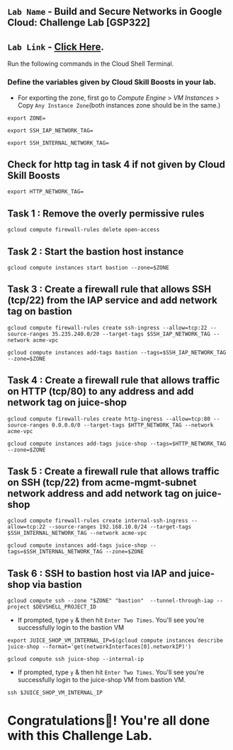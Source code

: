 ## `Lab Name` - Build and Secure Networks in Google Cloud: Challenge Lab [GSP322]

## `Lab Link` - [Click Here](https://www.cloudskillsboost.google/course_sessions/4874502/labs/404067).


Run the following commands in the Cloud Shell Terminal.

### Define the variables given by Cloud Skill Boosts in your lab.

* For exporting the zone, first go to *Compute Engine* > *VM Instances* > Copy `Any Instance Zone`(both instances zone should be in the same.)

```
export ZONE=
```

```
export SSH_IAP_NETWORK_TAG=
```

```
export SSH_INTERNAL_NETWORK_TAG=
```
## Check for http tag in task 4 if not given by Cloud Skill Boosts
```
export HTTP_NETWORK_TAG=
```

## Task 1 : Remove the overly permissive rules

```
gcloud compute firewall-rules delete open-access
```

## Task 2 : Start the bastion host instance
```
gcloud compute instances start bastion --zone=$ZONE
```

## Task 3 : Create a firewall rule that allows SSH (tcp/22) from the IAP service and add network tag on bastion

```
gcloud compute firewall-rules create ssh-ingress --allow=tcp:22 --source-ranges 35.235.240.0/20 --target-tags $SSH_IAP_NETWORK_TAG --network acme-vpc

gcloud compute instances add-tags bastion --tags=$SSH_IAP_NETWORK_TAG --zone=$ZONE
```

## Task 4 : Create a firewall rule that allows traffic on HTTP (tcp/80) to any address and add network tag on juice-shop

```
gcloud compute firewall-rules create http-ingress --allow=tcp:80 --source-ranges 0.0.0.0/0 --target-tags $HTTP_NETWORK_TAG --network acme-vpc

gcloud compute instances add-tags juice-shop --tags=$HTTP_NETWORK_TAG --zone=$ZONE
```

## Task 5 : Create a firewall rule that allows traffic on SSH (tcp/22) from acme-mgmt-subnet network address and add network tag on juice-shop

```
gcloud compute firewall-rules create internal-ssh-ingress --allow=tcp:22 --source-ranges 192.168.10.0/24 --target-tags $SSH_INTERNAL_NETWORK_TAG --network acme-vpc

gcloud compute instances add-tags juice-shop --tags=$SSH_INTERNAL_NETWORK_TAG --zone=$ZONE
```

## Task 6 : SSH to bastion host via IAP and juice-shop via bastion

```
gcloud compute ssh --zone "$ZONE" "bastion"  --tunnel-through-iap --project $DEVSHELL_PROJECT_ID
```

* If prompted, type `y` & then hit `Enter Two Times`. You'll see you're successfully login to the bastion VM

```
export JUICE_SHOP_VM_INTERNAL_IP=$(gcloud compute instances describe juice-shop --format='get(networkInterfaces[0].networkIP)')

gcloud compute ssh juice-shop --internal-ip
```

* If prompted, type `y` & then hit `Enter Two Times`. You'll see you're successfully login to the juice-shop VM from bastion VM.

```
ssh $JUICE_SHOP_VM_INTERNAL_IP
```

# Congratulations🎉! You're all done with this Challenge Lab.
